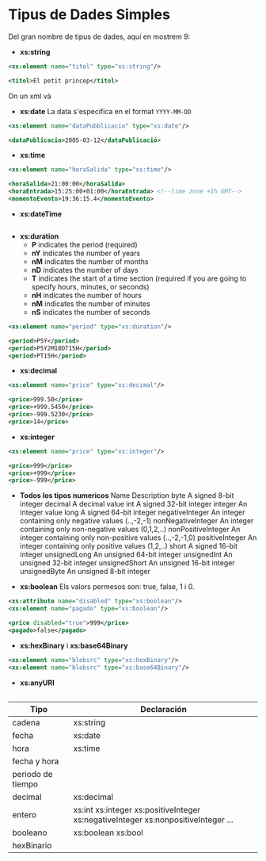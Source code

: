# Tipus de Dades Simples

Del gran nombre de tipus de dades, aquí en mostrem 9:


* **xs:string**
```xml
<xs:element name="titol" type="xs:string"/>

<titol>El petit princep</títol>
```
On un xml và
* **xs:date**
La data s'especifica en el format `YYYY-MM-DD`
```xml
<xs:element name="dataPubblicacio" type="xs:date"/>

<dataPublicacio>2005-03-12</dataPublicació>
```

* **xs:time**
```xml
<xs:element name="horaSalida" type="xs:time"/>

<horaSalida>21:00:00</horaSalida>
<horaEntrada>15:25:00+01:00</horaEntrada> <!--time zone +1h GMT-->
<momentoEvento>19:36:15.4</momentoEvento>
```
* **xs:dateTime**
```xml
```
* **xs:duration**
   * **P** indicates the period (required)
   * **nY** indicates the number of years
   * **nM** indicates the number of months
   * **nD** indicates the number of days
   * **T** indicates the start of a time section (required if you are going to specify hours, minutes, or seconds)
   * **nH** indicates the number of hours
   * **nM** indicates the number of minutes
   * **nS** indicates the number of seconds

```xml
<xs:element name="period" type="xs:duration"/>

<period>P5Y</period>
<period>P5Y2M10DT15H</period>
<period>PT15H</period>
```

* **xs:decimal**
```xml
<xs:element name="price" type="xs:decimal"/>

<price>999.50</price>
<price>+999.5450</price>
<price>-999.5230</price>
<price>14</price>
```
* **xs:integer**
```xml
<xs:element name="price" type="xs:integer"/>

<price>999</price>
<price>+999</price>
<price>-999</price>
```

* **Todos los tipos numericos**
Name	Description
byte	A signed 8-bit integer
decimal	A decimal value
int	A signed 32-bit integer
integer	An integer value
long	A signed 64-bit integer
negativeInteger	An integer containing only negative values (..,-2,-1)
nonNegativeInteger	An integer containing only non-negative values (0,1,2,..)
nonPositiveInteger	An integer containing only non-positive values (..,-2,-1,0)
positiveInteger	An integer containing only positive values (1,2,..)
short	A signed 16-bit integer
unsignedLong	An unsigned 64-bit integer
unsignedInt	An unsigned 32-bit integer
unsignedShort	An unsigned 16-bit integer
unsignedByte	An unsigned 8-bit integer

* **xs:boolean**
Els valors permesos son: true, false, 1 i 0.

```xml
<xs:attribute name="disabled" type="xs:boolean"/>
<xs:element name="pagado" type="xs:boolean"/>

<price disabled="true">999</price>
<pagado>false</pagado>
```

* **xs:hexBinary** i **xs:base64Binary**
```xml
<xs:element name="blobsrc" type="xs:hexBinary"/>
<xs:element name="blobsrc" type="xs:base64Binary"/>
```

* **xs:anyURI**
```xml
```

| Tipo | Declaración |
|-|-|
| cadena | xs:string
| fecha | xs:date
| hora | xs:time
|fecha y hora |
| periodo de tiempo |
| decimal | xs:decimal
| entero | xs:int xs:integer xs:positiveInteger xs:negativeInteger xs:nonpositiveInteger ...
| booleano | xs:boolean xs:bool
| hexBinario |